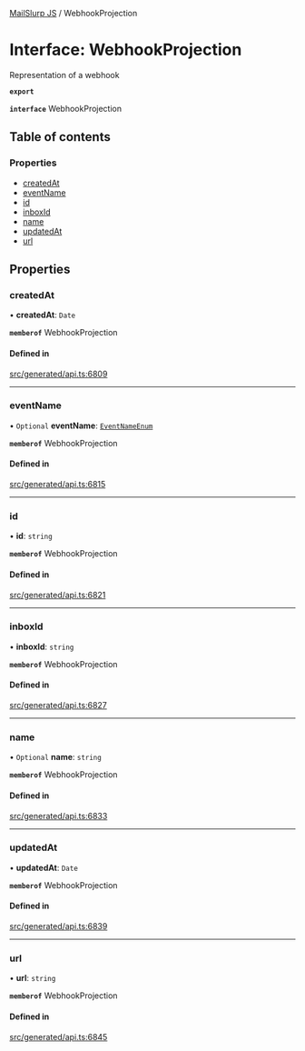 [MailSlurp JS](../README.md) / WebhookProjection

# Interface: WebhookProjection

Representation of a webhook

**`export`**

**`interface`** WebhookProjection

## Table of contents

### Properties

- [createdAt](WebhookProjection.md#createdat)
- [eventName](WebhookProjection.md#eventname)
- [id](WebhookProjection.md#id)
- [inboxId](WebhookProjection.md#inboxid)
- [name](WebhookProjection.md#name)
- [updatedAt](WebhookProjection.md#updatedat)
- [url](WebhookProjection.md#url)

## Properties

### createdAt

• **createdAt**: `Date`

**`memberof`** WebhookProjection

#### Defined in

[src/generated/api.ts:6809](https://github.com/mailslurp/mailslurp-client/blob/6bcf839/src/generated/api.ts#L6809)

___

### eventName

• `Optional` **eventName**: [`EventNameEnum`](../enums/WebhookProjection.EventNameEnum.md)

**`memberof`** WebhookProjection

#### Defined in

[src/generated/api.ts:6815](https://github.com/mailslurp/mailslurp-client/blob/6bcf839/src/generated/api.ts#L6815)

___

### id

• **id**: `string`

**`memberof`** WebhookProjection

#### Defined in

[src/generated/api.ts:6821](https://github.com/mailslurp/mailslurp-client/blob/6bcf839/src/generated/api.ts#L6821)

___

### inboxId

• **inboxId**: `string`

**`memberof`** WebhookProjection

#### Defined in

[src/generated/api.ts:6827](https://github.com/mailslurp/mailslurp-client/blob/6bcf839/src/generated/api.ts#L6827)

___

### name

• `Optional` **name**: `string`

**`memberof`** WebhookProjection

#### Defined in

[src/generated/api.ts:6833](https://github.com/mailslurp/mailslurp-client/blob/6bcf839/src/generated/api.ts#L6833)

___

### updatedAt

• **updatedAt**: `Date`

**`memberof`** WebhookProjection

#### Defined in

[src/generated/api.ts:6839](https://github.com/mailslurp/mailslurp-client/blob/6bcf839/src/generated/api.ts#L6839)

___

### url

• **url**: `string`

**`memberof`** WebhookProjection

#### Defined in

[src/generated/api.ts:6845](https://github.com/mailslurp/mailslurp-client/blob/6bcf839/src/generated/api.ts#L6845)
